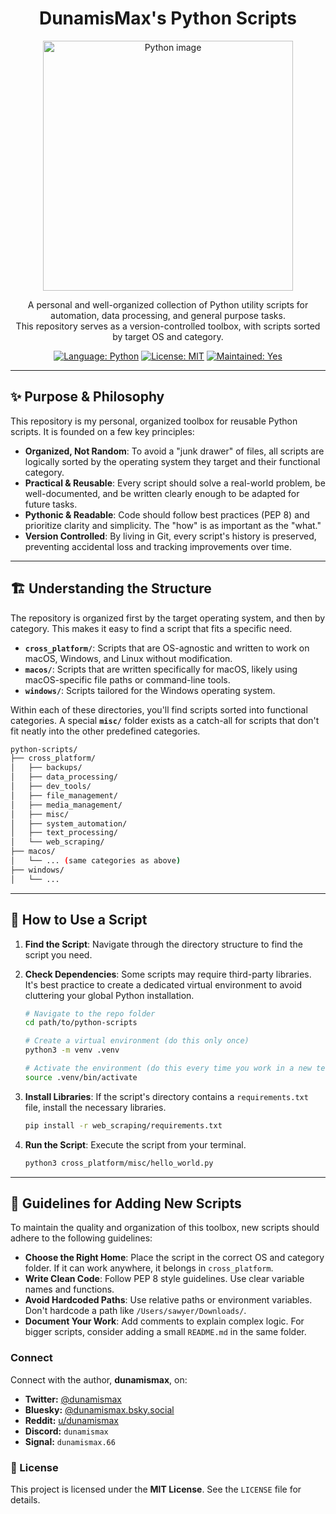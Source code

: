 <h1 align="center">DunamisMax's Python Scripts</h1>

<p align="center">
  <img src="https://www.unixmen.com/wp-content/uploads/2017/02/Python-Programming-Language.png" alt="Python image" width="400">
</p>

<p align="center">
  A personal and well-organized collection of Python utility scripts for automation, data processing, and general purpose tasks.
  <br />
  This repository serves as a version-controlled toolbox, with scripts sorted by target OS and category.
</p>

<p align="center">
  <a href="https://www.python.org/"><img src="https://img.shields.io/badge/Language-Python-3776AB?style=flat-square&logo=python&logoColor=white" alt="Language: Python"></a>
  <a href="https://github.com/stephenvsawyer/python-scripts/blob/main/LICENSE"><img src="https://img.shields.io/badge/License-MIT-yellow.svg?style=flat-square" alt="License: MIT"></a>
  <a href="#"><img src="https://img.shields.io/badge/Maintained-Yes-brightgreen.svg?style=flat-square" alt="Maintained: Yes"></a>
</p>

---

## ✨ Purpose & Philosophy

This repository is my personal, organized toolbox for reusable Python scripts. It is founded on a few key principles:

- **Organized, Not Random**: To avoid a "junk drawer" of files, all scripts are logically sorted by the operating system they target and their functional category.
- **Practical & Reusable**: Every script should solve a real-world problem, be well-documented, and be written clearly enough to be adapted for future tasks.
- **Pythonic & Readable**: Code should follow best practices (PEP 8) and prioritize clarity and simplicity. The "how" is as important as the "what."
- **Version Controlled**: By living in Git, every script's history is preserved, preventing accidental loss and tracking improvements over time.

---

## 🏗️ Understanding the Structure

The repository is organized first by the target operating system, and then by category. This makes it easy to find a script that fits a specific need.

- **`cross_platform/`**: Scripts that are OS-agnostic and written to work on macOS, Windows, and Linux without modification.
- **`macos/`**: Scripts that are written specifically for macOS, likely using macOS-specific file paths or command-line tools.
- **`windows/`**: Scripts tailored for the Windows operating system.

Within each of these directories, you'll find scripts sorted into functional categories. A special **`misc/`** folder exists as a catch-all for scripts that don't fit neatly into the other predefined categories.

```sh
python-scripts/
├── cross_platform/
│   ├── backups/
│   ├── data_processing/
│   ├── dev_tools/
│   ├── file_management/
│   ├── media_management/
│   ├── misc/
│   ├── system_automation/
│   ├── text_processing/
│   └── web_scraping/
├── macos/
│   └── ... (same categories as above)
├── windows/
│   └── ...
```

---

## 🚀 How to Use a Script

1. **Find the Script**: Navigate through the directory structure to find the script you need.
2. **Check Dependencies**: Some scripts may require third-party libraries. It's best practice to create a dedicated virtual environment to avoid cluttering your global Python installation.

   ```sh
   # Navigate to the repo folder
   cd path/to/python-scripts

   # Create a virtual environment (do this only once)
   python3 -m venv .venv

   # Activate the environment (do this every time you work in a new terminal)
   source .venv/bin/activate
   ```

3. **Install Libraries**: If the script's directory contains a `requirements.txt` file, install the necessary libraries.

   ```sh
   pip install -r web_scraping/requirements.txt
   ```

4. **Run the Script**: Execute the script from your terminal.

   ```sh
   python3 cross_platform/misc/hello_world.py
   ```

---

## 🤝 Guidelines for Adding New Scripts

To maintain the quality and organization of this toolbox, new scripts should adhere to the following guidelines:

- **Choose the Right Home**: Place the script in the correct OS and category folder. If it can work anywhere, it belongs in `cross_platform`.
- **Write Clean Code**: Follow PEP 8 style guidelines. Use clear variable names and functions.
- **Avoid Hardcoded Paths**: Use relative paths or environment variables. Don't hardcode a path like `/Users/sawyer/Downloads/`.
- **Document Your Work**: Add comments to explain complex logic. For bigger scripts, consider adding a small `README.md` in the same folder.

### Connect

Connect with the author, **dunamismax**, on:

- **Twitter:** [@dunamismax](https://twitter.com/dunamismax)
- **Bluesky:** [@dunamismax.bsky.social](https://bsky.app/profile/dunamismax.bsky.social)
- **Reddit:** [u/dunamismax](https://www.reddit.com/user/dunamismax)
- **Discord:** `dunamismax`
- **Signal:** `dunamismax.66`

### 📜 License

This project is licensed under the **MIT License**. See the `LICENSE` file for details.
